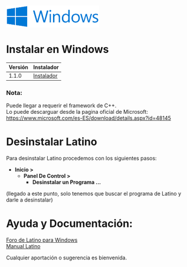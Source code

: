<img width="50%" src ="https://raw.githubusercontent.com/MelvinG24/Latino/master/.readme/imgs/ms-windows.svg" />

# Instalar en Windows
| Versión | Instalador |
|---|---|
|  1.1.0  | [Instalador](https://github.com/MelvinG24/Latino/releases/download/v1.1.0/Latino-1.1.0-Win.exe) |

### Nota:
Puede llegar a requerir el framework de C++.<br/>
Lo puede descarguar desde la pagina oficial de Microsoft:
https://www.microsoft.com/es-ES/download/details.aspx?id=48145

# Desinstalar Latino
Para desinstalar Latino procedemos con los siguientes pasos:
* **Inicio >**
    - **Panel De Control >**
        - **Desinstalar un Programa ...**
        
(llegado a este punto, solo tenemos que buscar el programa de Latino y darle a desinstalar)

# Ayuda y Documentación:
[Foro de Latino para Windows](http://lenguaje-latino.org/foro/windows/)<br/>
[Manual Latino](http://manual.lenguaje-latino.org/)

Cualquier aportación o sugerencia es bienvenida.